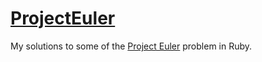 # [ProjectEuler](https://projecteuler.net/)

My solutions to some of the [Project Euler](https://projecteuler.net/) problem in Ruby.
